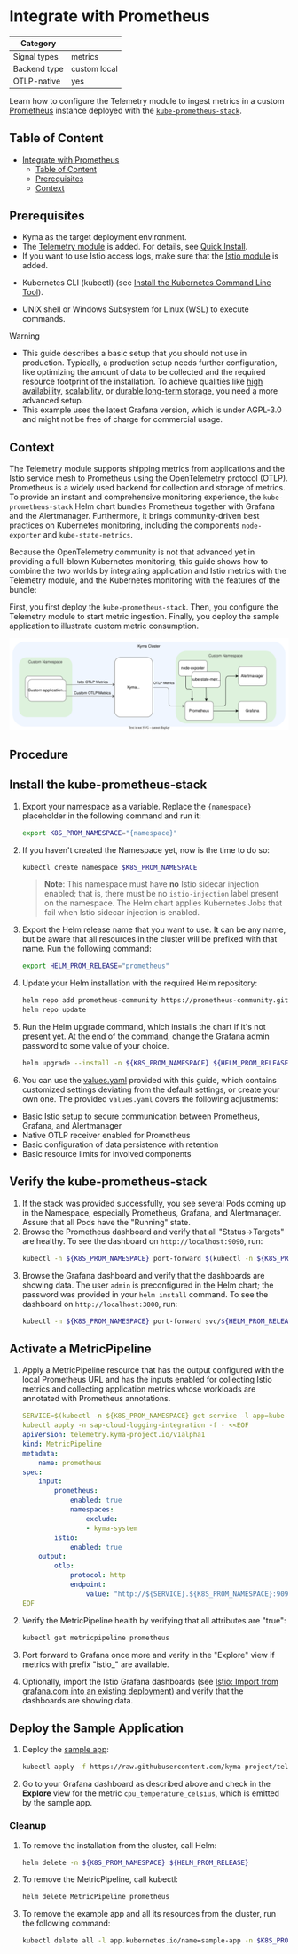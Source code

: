 # Integrate with Prometheus

| Category     |                                         |
| ------------ | --------------------------------------- |
| Signal types | metrics                                 |
| Backend type | custom local                            |
| OTLP-native  | yes                                     |

Learn how to configure the Telemetry module to ingest metrics in a custom [Prometheus](https://prometheus.io/) instance deployed with the [`kube-prometheus-stack`](https://github.com/prometheus-community/helm-charts/blob/main/charts/kube-prometheus-stack).

## Table of Content

- [Integrate with Prometheus](#integrate-with-prometheus)
  - [Table of Content](#table-of-content)
  - [Prerequisites](#prerequisites)
  - [Context](#context)

## Prerequisites

- Kyma as the target deployment environment.
- The [Telemetry module](../../README.md) is added. For details, see [Quick Install](https://kyma-project.io/#/02-get-started/01-quick-install). <!-- This link differs for OS and SKR -->
- If you want to use Istio access logs, make sure that the [Istio module](https://kyma-project.io/#/istio/user/README) is added.
<!-- markdown-link-check-disable -->
- Kubernetes CLI (kubectl) (see [Install the Kubernetes Command Line Tool](https://developers.sap.com/tutorials/cp-kyma-download-cli.html)).
<!-- markdown-link-check-enable -->
- UNIX shell or Windows Subsystem for Linux (WSL) to execute commands.

> [!WARNING]
> - This guide describes a basic setup that you should not use in production. Typically, a production setup needs further configuration, like optimizing the amount of data to be collected and the required resource footprint of the installation. To achieve qualities like [high availability](https://prometheus.io/docs/introduction/faq/#can-prometheus-be-made-highly-available), [scalability](https://prometheus.io/docs/introduction/faq/#i-was-told-prometheus-doesnt-scale), or [durable long-term storage](https://prometheus.io/docs/operating/integrations/#remote-endpoints-and-storage), you need a more advanced setup.
> - This example uses the latest Grafana version, which is under AGPL-3.0 and might not be free of charge for commercial usage.

## Context

The Telemetry module supports shipping metrics from applications and the Istio service mesh to Prometheus using the OpenTelemetry protocol (OTLP). Prometheus is a widely used backend for collection and storage of metrics. To provide an instant and comprehensive monitoring experience, the `kube-prometheus-stack` Helm chart bundles Prometheus together with Grafana and the Alertmanager. Furthermore, it brings community-driven best practices on Kubernetes monitoring, including the components `node-exporter` and `kube-state-metrics`.

Because the OpenTelemetry community is not that advanced yet in providing a full-blown Kubernetes monitoring, this guide shows how to combine the two worlds by integrating application and Istio metrics with the Telemetry module, and the Kubernetes monitoring with the features of the bundle:

First, you first deploy the `kube-prometheus-stack`. Then, you configure the Telemetry module to start metric ingestion. Finally, you deploy the sample application to illustrate custom metric consumption.

![setup](./../assets/prometheus.drawio.svg)

## Procedure

## Install the kube-prometheus-stack

1. Export your namespace as a variable. Replace the `{namespace}` placeholder in the following command and run it:

    ```bash
    export K8S_PROM_NAMESPACE="{namespace}"
    ```
1. If you haven't created the Namespace yet, now is the time to do so:
    ```bash
    kubectl create namespace $K8S_PROM_NAMESPACE
    ```
   >**Note**: This namespace must have **no** Istio sidecar injection enabled; that is, there must be no `istio-injection` label present on the namespace. The Helm chart applies Kubernetes Jobs that fail when Istio sidecar injection is enabled.

1. Export the Helm release name that you want to use. It can be any name, but be aware that all resources in the cluster will be prefixed with that name. Run the following command:
    ```bash
    export HELM_PROM_RELEASE="prometheus"
    ```

1. Update your Helm installation with the required Helm repository:

    ```bash
    helm repo add prometheus-community https://prometheus-community.github.io/helm-charts
    helm repo update
    ```

1. Run the Helm upgrade command, which installs the chart if it's not present yet. At the end of the command, change the Grafana admin password to some value of your choice.
    ```bash
    helm upgrade --install -n ${K8S_PROM_NAMESPACE} ${HELM_PROM_RELEASE} prometheus-community/kube-prometheus-stack -f https://raw.githubusercontent.com/kyma-project/telemetry-manager/main/docs/user/integration/prometheus/values.yaml --set grafana.adminPassword=myPwd
    ```

1. You can use the [values.yaml](./values.yaml) provided with this guide, which contains customized settings deviating from the default settings, or create your own one.
The provided `values.yaml` covers the following adjustments:
- Basic Istio setup to secure communication between Prometheus, Grafana, and Alertmanager
- Native OTLP receiver enabled for Prometheus
- Basic configuration of data persistence with retention
- Basic resource limits for involved components

## Verify the kube-prometheus-stack

1. If the stack was provided successfully, you see several Pods coming up in the Namespace, especially Prometheus, Grafana, and Alertmanager. Assure that all Pods have the "Running" state.
2. Browse the Prometheus dashboard and verify that all "Status->Targets" are healthy. To see the dashboard on `http://localhost:9090`, run:
   ```bash
   kubectl -n ${K8S_PROM_NAMESPACE} port-forward $(kubectl -n ${K8S_PROM_NAMESPACE} get service -l app=kube-prometheus-stack-prometheus -oname) 9090
   ```
3. Browse the Grafana dashboard and verify that the dashboards are showing data. The user `admin` is preconfigured in the Helm chart; the password was provided in your `helm install` command. To see the dashboard on `http://localhost:3000`, run:
   ```bash
   kubectl -n ${K8S_PROM_NAMESPACE} port-forward svc/${HELM_PROM_RELEASE}-grafana 3000:80
   ```

## Activate a MetricPipeline

1. Apply a MetricPipeline resource that has the output configured with the local Prometheus URL and has the inputs enabled for collecting Istio metrics and collecting application metrics whose workloads are annotated with Prometheus annotations.
    ```yaml
    SERVICE=$(kubectl -n ${K8S_PROM_NAMESPACE} get service -l app=kube-prometheus-stack-prometheus -ojsonpath='{.items[*].metadata.name}')
    kubectl apply -n sap-cloud-logging-integration -f - <<EOF
    apiVersion: telemetry.kyma-project.io/v1alpha1
    kind: MetricPipeline
    metadata:
        name: prometheus
    spec:
        input:
            prometheus:
                enabled: true
                namespaces:
                    exclude:
                    - kyma-system
            istio:
                enabled: true
        output:
            otlp:
                protocol: http
                endpoint:
                    value: "http://${SERVICE}.${K8S_PROM_NAMESPACE}:9090/api/v1/otlp"
    EOF
    ```

1. Verify the MetricPipeline health by verifying that all attributes are "true":
    ```sh
    kubectl get metricpipeline prometheus
    ```

1. Port forward to Grafana once more and verify in the "Explore" view if metrics with prefix "istio_" are available.

1. Optionally, import the Istio Grafana dashboards (see [Istio: Import from grafana.com into an existing deployment](https://istio.io/latest/docs/ops/integrations/grafana/#option-2-import-from-grafanacom-into-an-existing-deployment)) and verify that the dashboards are showing data.

## Deploy the Sample Application

1. Deploy the [sample app](./../sample-app/):

    ```bash
    kubectl apply -f https://raw.githubusercontent.com/kyma-project/telemetry-manager/main/docs/user/integration/sample-app/deployment/deployment.yaml -n $K8S_PROM_NAMESPACE
    ```

1. Go to your Grafana dashboard as described above and check in the **Explore** view for the metric `cpu_temperature_celsius`, which is emitted by the sample app.

### Cleanup

1. To remove the installation from the cluster, call Helm:
    ```bash
    helm delete -n ${K8S_PROM_NAMESPACE} ${HELM_PROM_RELEASE}
    ```

1. To remove the MetricPipeline, call kubectl:
    ```bash
    helm delete MetricPipeline prometheus
    ```

1. To remove the example app and all its resources from the cluster, run the following command:
    ```bash
    kubectl delete all -l app.kubernetes.io/name=sample-app -n $K8S_PROM_NAMESPACE
    ```
